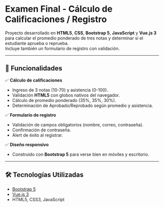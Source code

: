 # Examen Final - Cálculo de Calificaciones / Registro

Proyecto desarrollado en **HTML5**, **CSS**, **Bootstrap 5**, **JavaScript** y **Vue.js 3**  
para calcular el promedio ponderado de tres notas y determinar si el estudiante aprueba o reprueba.  
Incluye también un formulario de registro con validación.

---

## 🚀 Funcionalidades

✅ **Cálculo de calificaciones**  
- Ingreso de 3 notas (10-70) y asistencia (0-100).
- Validación **HTML5** con globos nativos del navegador.
- Cálculo de promedio ponderado (35%, 35%, 30%).
- Determinación de Aprobado/Reprobado según promedio y asistencia.

✅ **Formulario de registro**  
- Validación de campos obligatorios (nombre, correo, contraseña).
- Confirmación de contraseña.
- Alert de éxito al registrar.

✅ **Diseño responsivo**  
- Construido con **Bootstrap 5** para verse bien en móviles y escritorio.

---

## 🛠 Tecnologías Utilizadas
- [Bootstrap 5](https://getbootstrap.com/)
- [Vue.js 3](https://vuejs.org/)
- HTML5, CSS3, JavaScript
